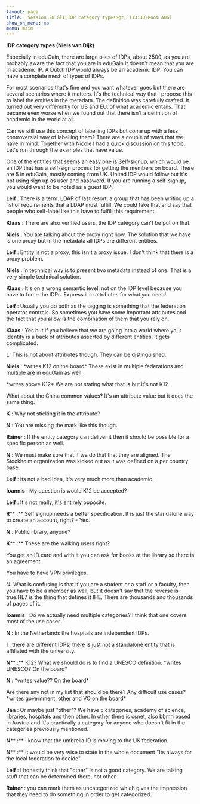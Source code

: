 ```yaml
---
layout: page
title:  Session 28 &lt;IDP category types&gt; (13:30/Room A06)
show_on_menu: no
menu: main
---
```



**IDP category types (Niels van Dijk)**

Especially in eduGain, there are large piles of IDPs, about 2500, as you are probably aware the fact that you are in eduGain it doesn&#39;t mean that you are in academic IP. A Dutch IDP would always be an academic IDP. You can have a complete mesh of types of IDPs.

For most scenarios that&#39;s fine and you want whatever goes but there are several scenarios where it matters. It&#39;s the technical way that I propose this to label the entities in the metadata. The definition was carefully crafted. It turned out very differently for US and EU, of what academic entails. That became even worse when we found out that there isn&#39;t a definition of academic in the world at all.

Can we still use this concept of labelling IDPs but come up with a less controversial way of labelling them? There are a couple of ways that we have in mind. Together with Nicole I had a quick discussion on this topic. Let&#39;s run through the examples that have value.

One of the entities that seems an easy one is Self-signup, which would be an IDP that has a self-sign process for getting the members on board. There are 5 in eduGain, mostly coming from UK. United IDP would follow but it&#39;s not using sign up as user and password. If you are running a self-signup, you would want to be noted as a guest IDP.

**Leif** : There is a term. LDAP of last resort, a group that has been writing up a list of requirements that a LDAP must fulfill. We could take that and say that people who self-label like this have to fulfill this requirement.

**Klaas** : There are also verified users, the IDP category can&#39;t be put on that.

**Niels** : You are talking about the proxy right now. The solution that we have is one proxy but in the metadata all IDPs are different entities.

**Leif** : Entity is not a proxy, this isn&#39;t a proxy issue. I don&#39;t think that there is a proxy problem.

**Niels** : In technical way is to present two metadata instead of one. That is a very simple technical solution.

**Klaas** : It&#39;s on a wrong semantic level, not on the IDP level because you have to force the IDPs. Express it in attributes for what you need!

**Leif** : Usually you do both as the tagging is something that the federation operator controls. So sometimes you have some important attributes and the fact that you allow is the combination of them that you rely on.

**Klaas** : Yes but if you believe that we are going into a world where your identity is a back of attributes asserted by different entities, it gets complicated.

L: This is not about attributes though. They can be distinguished.

**Niels** : \*writes K12 on the board\* These exist in multiple federations and multiple are in eduGain as well.

\*writes above K12\* We are not stating what that is but it&#39;s not K12.

What about the China common values? It&#39;s an attribute value but it does the same thing.

**K** : Why not sticking it in the attribute?

**N** : You are missing the mark like this though.

**Rainer** : If the entity category can deliver it then it should be possible for a specific person as well.

**N** : We must make sure that if we do that that they are aligned. The Stockholm organization was kicked out as it was defined on a per country base.

**Leif** : its not a bad idea, it&#39;s very much more than academic.

**Ioannis** : My question is would K12 be accepted?

**Leif** : It&#39;s not really, it&#39;s entirely opposite.

**R**** :** Self signup needs a better specification. It is just the standalone way to create an account, right? - Yes.

**N** : Public library, anyone?

**K**** :** These are the walking users right?

You get an ID card and with it you can ask for books at the library so there is an agreement.

You have to have VPN privileges.

N: What is confusing is that if you are a student or a staff or a faculty, then you have to be a member as well, but it doesn&#39;t say that the reverse is true.HL7 is the thing that defines it IHE. There are thousands and thousands of pages of it.

**Ioannis** : Do we actually need multiple categories? I think that one covers most of the use cases.

**N** : In the Netherlands the hospitals are independent IDPs.

**I** : there are different IDPs, there is just not a standalone entity that is affiliated with the university.

**N**** :** K12? What we should do is to find a UNESCO definition. \*writes UNESCO? On the board\*

**N** : \*writes value?? On the board\*

Are there any not in my list that should be there? Any difficult use cases? \*writes government, other and VO on the board\*

**Jan** : Or maybe just &quot;other&quot;? We have 5 categories, academy of science, libraries, hospitals and then other. In other there is csnet, also bbmri based in Austria and it&#39;s practically a category for anyone who doesn&#39;t fit in the categories previously mentioned.

**N**** :** I know that the umbrella ID is moving to the UK federation.

**N**** :** It would be very wise to state in the whole document &quot;Its always for the local federation to decide&quot;.

**Leif** : I honestly think that &quot;other&quot; is not a good category. We are talking stuff that can be determined there, not other.

**Rainer** : you can mark them as uncategorized which gives the impression that they need to do something in order to get categorized.
